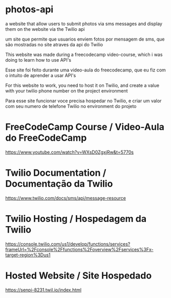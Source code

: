 # photos-api
 a website that allow users to submit photos via sms messages and display them on the website via the Twilio api

 um site que permite que usuarios enviem fotos por mensagem de sms, que são mostradas no site atraves da api do Twilio

This website was made during a freecodecamp video-course, which i was doing to learn how to use API's 

Esse site foi feito durante uma video-aula do freecodecamp, que eu fiz com o intuito de aprender a usar API's

For this website to work, you need to host it on Twilio, and create a value with your twilio phone number on the project environment

Para esse site funcionar voce precisa hospedar no Twilio, e criar um valor com seu numero de telefone Twilio no environment do projeto

# FreeCodeCamp Course / Video-Aula do FreeCodeCamp

https://www.youtube.com/watch?v=WXsD0ZgxjRw&t=5770s

# Twilio Documentation / Documentação da Twilio

https://www.twilio.com/docs/sms/api/message-resource

# Twilio Hosting / Hospedagem da Twilio

https://console.twilio.com/us1/develop/functions/services?frameUrl=%2Fconsole%2Ffunctions%2Foverview%2Fservices%3Fx-target-region%3Dus1

# Hosted Website / Site Hospedado

https://senpi-8231.twil.io/index.html